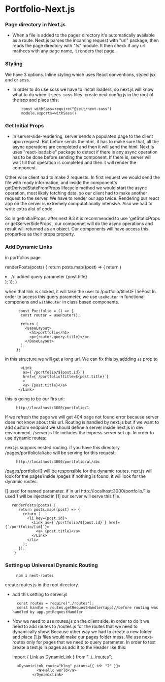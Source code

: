 # Portfolio-Next.js

### Page directory in Next.js

- When a file is added to the pages directory it's automatically available as a route. Next.js parses the incaming request with "url" package, then reads the page directory with "fs" module. It then check if any url mathces with any page name, it renders that page.

### Styling

We have 3 options. Inline styling which uses React conventions, styled jsx and or scss.

- In order to do use scss we have to install loaders, so next.js will know what to do when it sees .scss files.
  create next.config.js in the root of the app and place this:

          const withSass=require("@zeit/next-sass")
          module.exports=withSass()

### Get Initial Props

- In server-side-rendering, server sends a populated page to the client upon request. But before sends the html, it has to make sure that, all the async operations are completed and then it will send the html. Next.js uses "react-loadable" package to detect if there is any async operation has to be done before sending the component. If there is, server will wait till that opetation is completed and then it will render the component.

Other wise client had to make 2 requests. In first request we would send the file with ready information, and inside the component's getDerivedStateFromProps lifecycle method we would start the async operation, most likely fetching data, so our client had to make another request to the server. We have to render our app twice. Rendering our react app on the server is extremely computationally intensive. Also we had to write extra alot of code.

So in getInitialProps, after next.9.3 it is recommended to use 'getStaticProps or getServerSideProps', our componnet will do the async operations and result will returned as an object. Our components will have access this properties as their props property.

### Add Dynamic Links

in portfolios page
  
 renderPosts(posts) {
return posts.map((post) => {
return (
<li key={post.id}>
<Link href={`/portfolio?title=${post.title}`}>//i added query parameter
<a> {post.title}</a>
</Link>
</li>
);
});
}
  
 when that link is clicked, it will take the user to /portfolio/titleOFThePost
In order to access this query parameter, we use `useRouter` in functional componens and `withRouter` in class based components.

          const Portfolio = () => {
           const router = useRouter();

           return (
             <BaseLayout>
               <h1>portfolio</h1>
               <p>{router.query.title}</p>
             </BaseLayout>
           );
         };

in this structure we will get a long url. We can fix this by addding `as` prop to <Link/>

           <Link
            as={`/portfolio/${post.id}`}
            href={`/portfolio?title=${post.title}`}
            >
            <a> {post.title}</a>
          </Link>

this is going to be our firs url:

         http://localhost:3000/portfolio/1


If we refresh the page we will get 404 page not found error because server does not know about this url. Routing is handled by next.js but if we want to add custom endpoint we should define a server inside next.js in dev environment. /server.js file includes the express server set up. In order to use dynamic routes:

next.js suppors nested routing. if you have this directory /pages/portfolio/al/abc will be serving for this request:

         http://localhost:3000/portfolio/al/abc


/pages/portfolio/[] will be responsible for the dynamic routes. next.js will look for the pages inside /pages if nothing is found, it will look for the dynamic routes.

[] used for named parameter. if in url http://localhost:3000/portfolio/1 is used 1 will be injected in [1] our server will serve this file.

       renderPosts(posts) {
          return posts.map((post) => {
            return (
              <li key={post.id}>
                <Link as={`/portfolio/${post.id}`} href={`/portfolio/[id]`}>
                  <a> {post.title}</a>
                </Link>
              </li>
            );
          });
        }



### Setting up Universal Dynamic Routing

         npm i next-routes


create routes.js in the root directory.

- add this setting to server.js

        const routes = require("./routes");
        const handle = routes.getRequestHandler(app)//before routing was handled by app.getRequestHandler


- Now we need to use routes.js on the client side. in order to do it we need to add routes to /routes.js for the routes that we need to dynamically show. Because other way we had to create a new folder and place [].js files would make our pages folder mess. We use next-routes only for pages that we need to query parameter.
  In order to test create a test.js in pages as add it to the Header like this:

  import { Link as DynamicLink } from "../../routes";

        <DynamicLink route="blog" params={{ id: "2" }}>
                 <a>Hello world</a>
               </DynamicLink>
